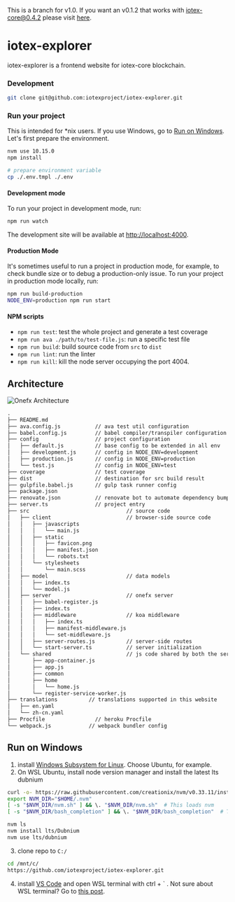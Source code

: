 This is a branch for v1.0. If you want an v0.1.2 that works with iotex-core@0.4.2 please visit [here](https://github.com/iotexproject/iotex-explorer/tree/master).

# iotex-explorer

iotex-explorer is a frontend website for iotex-core blockchain.

### Development

```bash
git clone git@github.com:iotexproject/iotex-explorer.git
```

### Run your project

This is intended for \*nix users. If you use Windows, go to [Run on Windows](#run-on-windows). Let's first prepare the environment.

```bash
nvm use 10.15.0
npm install

# prepare environment variable
cp ./.env.tmpl ./.env
```

#### Development mode

To run your project in development mode, run:

```bash
npm run watch
```

The development site will be available at [http://localhost:4000](http://localhost:4000).

#### Production Mode

It's sometimes useful to run a project in production mode, for example, to check bundle size or to debug a production-only issue. To run your project in production mode locally, run:

```bash
npm run build-production
NODE_ENV=production npm run start
```

#### NPM scripts

- `npm run test`: test the whole project and generate a test coverage
- `npm run ava ./path/to/test-file.js`: run a specific test file
- `npm run build`: build source code from `src` to `dist`
- `npm run lint`: run the linter
- `npm run kill`: kill the node server occupying the port 4004.

## Architecture

![Onefx Architecture](https://res.cloudinary.com/dohtidfqh/image/upload/v1546379050/web-guiguio/onefx-architecture.png)

```txt
.
├── README.md
├── ava.config.js           // ava test util configuration
├── babel.config.js         // babel compiler/transpiler configuration
├── config                  // project configuration
│   ├── default.js          // base config to be extended in all env
│   ├── development.js      // config in NODE_ENV=development
│   ├── production.js       // config in NODE_ENV=production
│   └── test.js             // config in NODE_ENV=test
├── coverage                // test coverage
├── dist                    // destination for src build result
├── gulpfile.babel.js       // gulp task runner config
├── package.json
├── renovate.json           // renovate bot to automate dependency bumps
├── server.ts               // project entry
├── src                               // source code
│   ├── client                        // browser-side source code
│   │   ├── javascripts
│   │   │   └── main.js
│   │   ├── static
│   │   │   ├── favicon.png
│   │   │   ├── manifest.json
│   │   │   └── robots.txt
│   │   └── stylesheets
│   │       └── main.scss
│   ├── model                         // data models
│   │   ├── index.ts
│   │   └── model.js
│   ├── server                        // onefx server
│   │   ├── babel-register.js
│   │   ├── index.ts
│   │   ├── middleware                // koa middleware
│   │   │   ├── index.ts
│   │   │   ├── manifest-middleware.js
│   │   │   └── set-middleware.js
│   │   ├── server-routes.js          // server-side routes
│   │   └── start-server.ts           // server initialization
│   └── shared                        // js code shared by both the server and the client
│       ├── app-container.js
│       ├── app.js
│       ├── common
│       ├── home
│       │   └── home.js
│       └── register-service-worker.js
├── translations          // translations supported in this website
│   ├── en.yaml
│   └── zh-cn.yaml
├── Procfile                // heroku Procfile
└── webpack.js            // webpack bundler config
```

## Run on Windows

1.  install [Windows Subsystem for Linux](https://docs.microsoft.com/en-us/windows/wsl/install-win10). Choose Ubuntu, for example.
2.  On WSL Ubuntu, install node version manager and install the latest lts dubnium

```bash
curl -o- https://raw.githubusercontent.com/creationix/nvm/v0.33.11/install.sh | bash
export NVM_DIR="$HOME/.nvm"
[ -s "$NVM_DIR/nvm.sh" ] && \. "$NVM_DIR/nvm.sh"  # This loads nvm
[ -s "$NVM_DIR/bash_completion" ] && \. "$NVM_DIR/bash_completion"  # This loads nvm bash_completion

nvm ls
nvm install lts/Dubnium
nvm use lts/dubnium
```

3.  clone repo to `C:/`

```bash
cd /mnt/c/
https://github.com/iotexproject/iotex-explorer.git
```

4.  install [VS Code](https://code.visualstudio.com/) and open WSL terminal with ctrl + \` . Not sure about WSL terminal? Go to [this post](https://blogs.msdn.microsoft.com/commandline/2017/10/27/running-node-js-on-wsl-from-visual-studio-code/).
